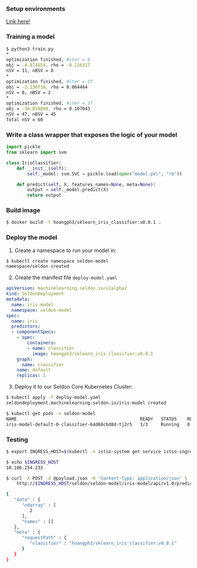 ### Setup environments
[Link here!](/seldon-core-serving/inference-graph/README.md)

### Training a model
```sh
$ python3 train.py
*
optimization finished, #iter = 8
obj = -4.874554, rho = -0.126317
nSV = 11, nBSV = 8
*
optimization finished, #iter = 17
obj = -2.130718, rho = 0.064464
nSV = 8, nBSV = 2
*
optimization finished, #iter = 37
obj = -34.058808, rho = 0.107043
nSV = 47, nBSV = 45
Total nSV = 60
```

### Write a class wrapper that exposes the logic of your model
```python
import pickle
from sklearn import svm

class IrisClassifier:
    def __init__(self):
        self._model: svm.SVC = pickle.load(open("model.pkl", "rb"))

    def predict(self, X, features_names=None, meta=None):
        output = self._model.predict(X)
        return output
```

### Build image
```sh
$ docker build -t hoangph3/sklearn_iris_classifier:v0.0.1 .
```

### Deploy the model
1. Create a namespace to run your model in:
```sh
$ kubectl create namespace seldon-model
namespace/seldon created
```

2. Create the manifest file `deploy-model.yaml`
```yaml
apiVersion: machinelearning.seldon.io/v1alpha2
kind: SeldonDeployment
metadata:
  name: iris-model
  namespace: seldon-model
spec:
  name: iris
  predictors:
  - componentSpecs:
    - spec:
        containers:
        - name: classifier
          image: hoangph3/sklearn_iris_classifier:v0.0.1
    graph:
      name: classifier
    name: default
    replicas: 1
```

3. Deploy it to our Seldon Core Kubernetes Cluster:
```sh
$ kubectl apply -f deploy-model.yaml
seldondeployment.machinelearning.seldon.io/iris-model created

$ kubectl get pods -n seldon-model
NAME                                               READY   STATUS    RESTARTS   AGE
iris-model-default-0-classifier-64d68cbd8d-tj2r5   3/3     Running   0          38s
```

### Testing
```sh
$ export INGRESS_HOST=$(kubectl -n istio-system get service istio-ingressgateway -o jsonpath='{.status.loadBalancer.ingress[0].ip}')

$ echo $INGRESS_HOST
10.106.254.233

$ curl -X POST -d @payload.json -H 'Content-Type: application/json' \
    http://$INGRESS_HOST/seldon/seldon-model/iris-model/api/v1.0/predictions | json_pp

{
   "data" : {
      "ndarray" : [
         2
      ],
      "names" : []
   },
   "meta" : {
      "requestPath" : {
         "classifier" : "hoangph3/sklearn_iris_classifier:v0.0.1"
      }
   }
}
```
